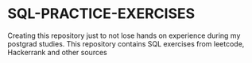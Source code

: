 # SQL-PRACTICE-EXERCISES
 Creating this repository just to not lose hands on experience during my postgrad studies. This repository contains SQL exercises from leetcode, Hackerrank and other sources
